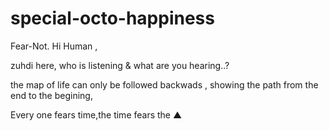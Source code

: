 # special-octo-happiness
Fear-Not. 
Hi Human , 

zuhdi here, who is listening & what are you hearing..?


the map of life can only be followed backwads , showing the path from the end to the begining,

Every one fears time,the time fears the ▲

